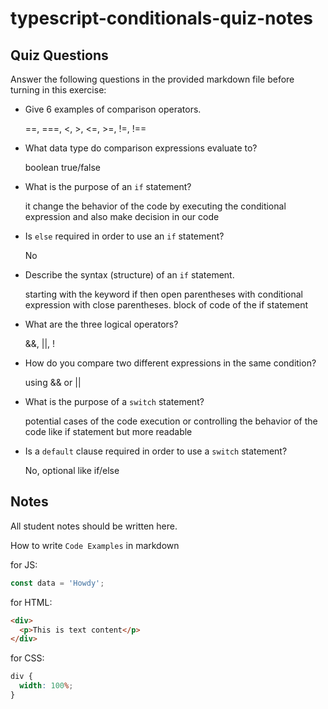 # typescript-conditionals-quiz-notes

## Quiz Questions

Answer the following questions in the provided markdown file before turning in this exercise:

- Give 6 examples of comparison operators.

  ==, ===, <, >, <=, >=, !=, !==

- What data type do comparison expressions evaluate to?

  boolean true/false

- What is the purpose of an `if` statement?

  it change the behavior of the code by executing the conditional expression
  and also make decision in our code

- Is `else` required in order to use an `if` statement?

  No

- Describe the syntax (structure) of an `if` statement.

  starting with the keyword if then open parentheses with conditional expression with close parentheses.
  block of code of the if statement

- What are the three logical operators?

  &&, ||, !

- How do you compare two different expressions in the same condition?

  using && or ||

- What is the purpose of a `switch` statement?

  potential cases of the code execution or controlling the behavior of the code like if statement but more readable

- Is a `default` clause required in order to use a `switch` statement?

  No, optional like if/else

## Notes

All student notes should be written here.

How to write `Code Examples` in markdown

for JS:

```javascript
const data = 'Howdy';
```

for HTML:

```html
<div>
  <p>This is text content</p>
</div>
```

for CSS:

```css
div {
  width: 100%;
}
```
